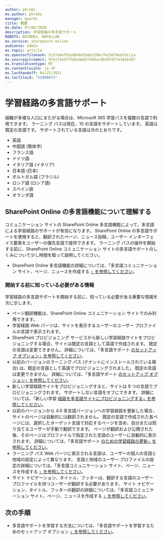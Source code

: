 ```yaml
---
author: pkrebs
ms.author: pkrebs
manager: bpardi
title: 概要
ms.date: 07/06/2020
description: 学習経路の多言語サポート
ROBOTS: NOINDEX, NOFOLLOW
ms.service: sharepoint-online
audience: admin
ms.topic: article
ms.openlocfilehash: 5c57a6ef61e064bd2b9a330bc7e23678ebfdcc1a
ms.sourcegitcommit: 97e175e5ff5b6a9e0274d5ec9b39fdf7e18eb387
ms.translationtype: MT
ms.contentlocale: ja-JP
ms.lasthandoff: 04/25/2021
ms.locfileid: "51999473"
---
```

# <a name="multilingual-support-for-learning-pathways"></a>学習経路の多言語サポート

組織が多様な人口にまたがる場合は、Microsoft 365 学習パスを複数の言語で利用できます。 ラーニング パスは現在、10 の言語をサポートしています。 英語は既定の言語です。 サポートされている言語は次のとおりです。   

- 英語    
- 中国語 (簡体字)
- フランス語
- ドイツ語
- イタリア語 (イタリア)
- 日本語 (日本)
- ポルトガル語 (ブラジル)
- ロシア語 (ロシア語)
- スペイン語
- オランダ語

## <a name="get-familiar-with-the-sharepoint-online-multilingual-features"></a>SharePoint Online の多言語機能について理解する
コミュニケーション サイトの SharePoint Online 多言語機能によって、多言語による学習経路のサポートが有効になります。
SharePoint Online の多言語サポートを使用すると、翻訳されたページ、ニュース投稿、ユーザー インターフェイス要素をユーザーの優先言語で提供できます。 ラーニング パスの操作を開始する前に、SharePoint Online コミュニケーション サイトの多言語サポートのしくみについて少し時間を取って説明してください。 
- SharePoint Online 多言語機能の詳細については、「多言語コミュニケーション サイト、ページ、ニュースを作成する [」を参照してください](https://support.office.com/article/2bb7d610-5453-41c6-a0e8-6f40b3ed750c)。 

### <a name="what-you-should-know-before-getting-started"></a>開始する前に知っている必要がある情報 
学習経路の多言語サポートを開始する前に、知っている必要がある重要な情報を次に示します。 

- ページ翻訳機能は、SharePoint Online コミュニケーション サイトでのみ利用できます。
- 学習経路 Web パーツは、サイトを表示するユーザーのユーザー プロファイルの言語で表示されます。   
- SharePoint プロビジョニング サービスから新しい学習経路サイトをプロビジョニングする場合、サイトは既定の言語として英語で作成されます。 既定の言語は変更できません。 詳細については、「多言語サポート [のセットアップ オプション」を参照してください](./custom_setupoptions_ml.md)。
- 以前のバージョンのラーニング パス (テナントにインストールされている場合) は、既定の言語として英語でプロビジョニングされました。 既定の言語は変更できません。 詳細については、「多言語サポート [のセットアップ オプション」を参照してください](./custom_setupoptions_ml.md)。
- 新しい学習経路サイトをプロビジョニングすると、サイトは 9 つの言語でプロビジョニングされます。 サポートしない言語をオフにできます。 詳細については、「新しい学習 [経路を多言語サイトにプロビジョニングする」を参照してください](./custom_provision_ml.md)。  
- 以前のバージョンから 4.0 多言語バージョンへの学習経路を更新した場合、サイトのページは自動的には翻訳されません。 既定の言語で作成された各ページには、選択したターゲット言語で対応するページを含め、自分または割り当てるユーザーが手動で翻訳できます。 ページが翻訳および公開された後、そのページはプロファイルで指定された言語のユーザーに自動的に表示されます。 詳細については、「多言語サポート [のための学習経路の更新」を参照してください](./custom_update_ml.md)。 
- ラーニング パス Web パーツに表示される言語は、ユーザーの個人の言語と地域の設定によって異なります。 言語と地域のユーザー プロファイルの設定の詳細については、「多言語コミュニケーション サイト、ページ、ニュースを作成する [」を参照してください](https://support.office.com/article/2bb7d610-5453-41c6-a0e8-6f40b3ed750c)。 
- サイト ナビゲーション、タイトル、フッターは、翻訳する言語のユーザー プロファイルを持つユーザーが翻訳する必要があります。 サイト ナビゲーション、タイトル、フッターの翻訳の詳細については、「多言語コミュニケーション サイト、ページ、ニュースを作成する [」を参照してください](https://support.office.com/article/2bb7d610-5453-41c6-a0e8-6f40b3ed750c)。

## <a name="next-steps"></a>次の手順
- 多言語サポートを学習する方法については、「多言語サポートを学習するためのセットアップ オプション [」を参照してください](./custom_setupoptions_ml.md)。